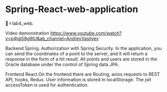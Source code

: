 # Spring-React-web-application
🍃⚛️lab4_web.

Video demonstration https://www.youtube.com/watch?v=p4tgi58g9IU&ab_channel=AndreyVasilyev

Backend Spring. Authorization with Spring Security. In the application, you can send the coordinates of a point to the server, and it will return a response in the form of a hit result. All points and users are stored in the Oracle database under the control of Spring data JPA.

Frontend React.On the frontend there are Routing, axios requests to REST API, hooks, Redux. User information is stored in localStorage. The jwt accessToken is used for authentication.

